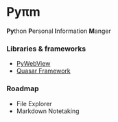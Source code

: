 # Pyπm

**Py**thon **P**ersonal **I**nformation **M**anger


### Libraries & frameworks

* [PyWebView](https://pywebview.flowrl.com/)
* [Quasar Framework](https://quasar.dev/)


### Roadmap

- File Explorer
- Markdown Notetaking

